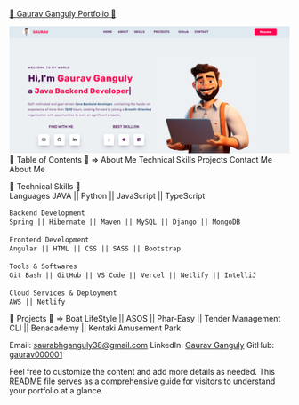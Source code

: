 <a href="https://gaurav000001.github.io/" target="_blank"> 🚀 Gaurav Ganguly Portfolio 🚀 </a>

<img src="/img/Portfolio/1.png"  alt="screenshot">
 🚀 Table of Contents  🚀  =>
    About Me
    Technical Skills
    Projects
    Contact Me
    About Me

 🚀 Technical Skills 🚀  
    Languages
    JAVA || Python || JavaScript || TypeScript

    Backend Development
    Spring || Hibernate || Maven || MySQL || Django || MongoDB

    Frontend Development
    Angular || HTML || CSS || SASS || Bootstrap

    Tools & Softwares
    Git Bash || GitHub || VS Code || Vercel || Netlify || IntelliJ

    Cloud Services & Deployment
    AWS || Netlify


 🚀 Projects 🚀  =>
Boat LifeStyle || ASOS || Phar-Easy || Tender Management CLI || Benacademy || Kentaki Amusement Park

Email: saurabhganguly38@gmail.com
LinkedIn: [Gaurav Ganguly](https://www.linkedin.com/in/gaurav-ganguly-bb7ba9246/)
GitHub: [gaurav000001](https://github.com/gaurav000001)

Feel free to customize the content and add more details as needed. This README file serves as a comprehensive guide for visitors to understand your portfolio at a glance.